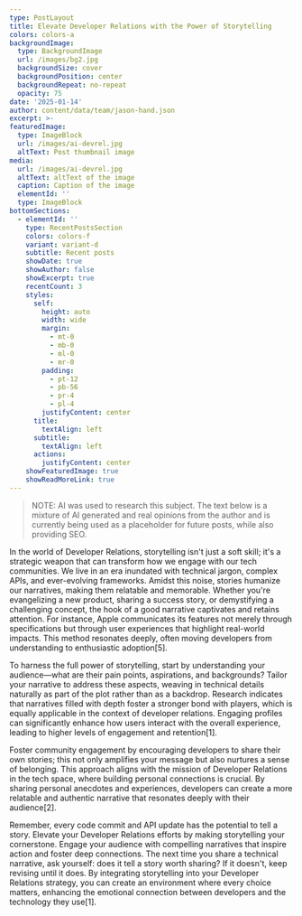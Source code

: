 ```yaml
---
type: PostLayout
title: Elevate Developer Relations with the Power of Storytelling
colors: colors-a
backgroundImage:
  type: BackgroundImage
  url: /images/bg2.jpg
  backgroundSize: cover
  backgroundPosition: center
  backgroundRepeat: no-repeat
  opacity: 75
date: '2025-01-14'
author: content/data/team/jason-hand.json
excerpt: >-
featuredImage:
  type: ImageBlock
  url: /images/ai-devrel.jpg
  altText: Post thumbnail image
media:
  url: /images/ai-devrel.jpg
  altText: altText of the image
  caption: Caption of the image
  elementId: ''
  type: ImageBlock
bottomSections:
  - elementId: ''
    type: RecentPostsSection
    colors: colors-f
    variant: variant-d
    subtitle: Recent posts
    showDate: true
    showAuthor: false
    showExcerpt: true
    recentCount: 3
    styles:
      self:
        height: auto
        width: wide
        margin:
          - mt-0
          - mb-0
          - ml-0
          - mr-0
        padding:
          - pt-12
          - pb-56
          - pr-4
          - pl-4
        justifyContent: center
      title:
        textAlign: left
      subtitle:
        textAlign: left
      actions:
        justifyContent: center
    showFeaturedImage: true
    showReadMoreLink: true
---
```


>NOTE: AI was used to research this subject. The text below is a mixture of AI generated and real opinions from the author and is currently being used as a placeholder for future posts, while also providing SEO.

In the world of Developer Relations, storytelling isn't just a soft skill; it's a strategic weapon that can transform how we engage with our tech communities. We live in an era inundated with technical jargon, complex APIs, and ever-evolving frameworks. Amidst this noise, stories humanize our narratives, making them relatable and memorable. Whether you're evangelizing a new product, sharing a success story, or demystifying a challenging concept, the hook of a good narrative captivates and retains attention. For instance, Apple communicates its features not merely through specifications but through user experiences that highlight real-world impacts. This method resonates deeply, often moving developers from understanding to enthusiastic adoption[5].

To harness the full power of storytelling, start by understanding your audience—what are their pain points, aspirations, and backgrounds? Tailor your narrative to address these aspects, weaving in technical details naturally as part of the plot rather than as a backdrop. Research indicates that narratives filled with depth foster a stronger bond with players, which is equally applicable in the context of developer relations. Engaging profiles can significantly enhance how users interact with the overall experience, leading to higher levels of engagement and retention[1].

Foster community engagement by encouraging developers to share their own stories; this not only amplifies your message but also nurtures a sense of belonging. This approach aligns with the mission of Developer Relations in the tech space, where building personal connections is crucial. By sharing personal anecdotes and experiences, developers can create a more relatable and authentic narrative that resonates deeply with their audience[2].

Remember, every code commit and API update has the potential to tell a story. Elevate your Developer Relations efforts by making storytelling your cornerstone. Engage your audience with compelling narratives that inspire action and foster deep connections. The next time you share a technical narrative, ask yourself: does it tell a story worth sharing? If it doesn't, keep revising until it does. By integrating storytelling into your Developer Relations strategy, you can create an environment where every choice matters, enhancing the emotional connection between developers and the technology they use[1].

